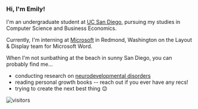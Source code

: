 ### Hi, I'm Emily! 

I'm an undergraduate student at [UC San Diego](https://www.ucsd.edu/), pursuing my studies in Computer Science and Business Economics.

Currently, I'm interning at [Microsoft](https://www.microsoft.com/) in Redmond, Washington on the Layout & Display team for Microsoft Word.

When I'm not sunbathing at the beach in sunny San Diego, you can probably find me...

- conducting research on [neurodevelopmental disorders](https://greenelab.ucsd.edu/)
- reading personal growth books -- reach out if you ever have any recs!
- trying to create the next best thing 😌

![visitors](https://visitor-badge.glitch.me/badge?page_id=emjinn.emjinn)



